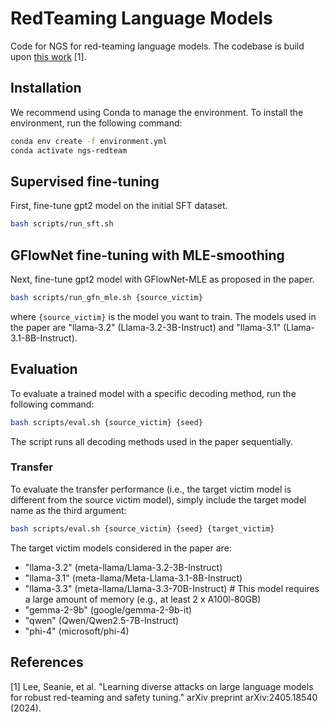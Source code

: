 # RedTeaming Language Models
Code for NGS for red-teaming language models. The codebase is build upon [this work](https://openreview.net/forum?id=1mXufFuv95) [1].

## Installation
We recommend using Conda to manage the environment. To install the environment, run the following command:
```bash
conda env create -f environment.yml
conda activate ngs-redteam
```

## Supervised fine-tuning
First, fine-tune gpt2 model on the initial SFT dataset.
```bash
bash scripts/run_sft.sh
```

## GFlowNet fine-tuning with MLE-smoothing
Next, fine-tune gpt2 model with GFlowNet-MLE as proposed in the paper.
```bash
bash scripts/run_gfn_mle.sh {source_victim}
```
where `{source_victim}` is the model you want to train. The models used in the paper are "llama-3.2" (Llama-3.2-3B-Instruct) and "llama-3.1" (Llama-3.1-8B-Instruct).

## Evaluation
To evaluate a trained model with a specific decoding method, run the following command:
```bash
bash scripts/eval.sh {source_victim} {seed}
```
The script runs all decoding methods used in the paper sequentially.

### Transfer
To evaluate the transfer performance (i.e., the target victim model is different from the source victim model), simply include the target model name as the third argument:
```bash
bash scripts/eval.sh {source_victim} {seed} {target_victim}
```
The target victim models considered in the paper are:
- "llama-3.2" (meta-llama/Llama-3.2-3B-Instruct)
- "llama-3.1" (meta-llama/Meta-Llama-3.1-8B-Instruct)
- "llama-3.3" (meta-llama/Llama-3.3-70B-Instruct)  # This model requires a large amount of memory (e.g., at least 2 x A100l-80GB)
- "gemma-2-9b" (google/gemma-2-9b-it)
- "qwen" (Qwen/Qwen2.5-7B-Instruct)
- "phi-4" (microsoft/phi-4)

## References
[1] Lee, Seanie, et al. "Learning diverse attacks on large language models for robust red-teaming and safety tuning." arXiv preprint arXiv:2405.18540 (2024).  
